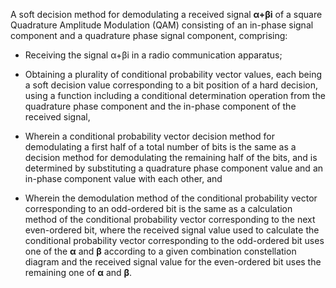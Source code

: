 

A soft decision method for demodulating a received signal **α+βi** of a square Quadrature Amplitude Modulation (QAM) consisting of an in-phase signal component and a quadrature phase signal component, comprising:

- Receiving the signal α+βi in a radio communication apparatus;

- Obtaining a plurality of conditional probability vector values, each being a soft decision value corresponding to a bit position of a hard decision, using a function including a conditional determination operation from the quadrature phase component and the in-phase component of the received signal,

- Wherein a conditional probability vector decision method for demodulating a first half of a total number of bits is the same as a decision method for demodulating the remaining half of the bits, and is determined by substituting a quadrature phase component value and an in-phase component value with each other, and

- Wherein the demodulation method of the conditional probability vector corresponding to an odd-ordered bit is the same as a calculation method of the conditional probability vector corresponding to the next even-ordered bit, where the received signal value used to calculate the conditional probability vector corresponding to the odd-ordered bit uses one of the **α** and **β** according to a given combination constellation diagram and the received signal value for the even-ordered bit uses the remaining one of **α** and **β**.

